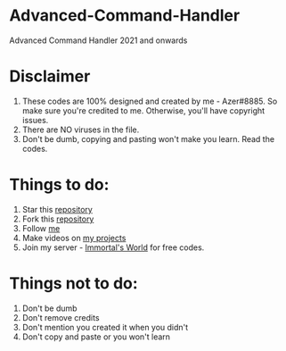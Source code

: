 # Advanced-Command-Handler
Advanced Command Handler 2021 and onwards

# Disclaimer
1. These codes are 100% designed and created by me - Azer#8885. So make sure you're credited to me. Otherwise, you'll have copyright issues.
2. There are NO viruses in the file.
3. Don't be dumb, copying and pasting won't make you learn. Read the codes.

# Things to do:
1. Star this [repository](http://github.com/AzerCode/Advanced-Command-Handler)
2. Fork this [repository](http://github.com/AzerCode/Advanced-Command-Handler)
3. Follow [me](http://github.com/AzerCode)
4. Make videos on [my projects](http://github.com/AzerCode/repositories)
5. Join my server - [Immortal's World](https://discord.gg/SyddyzGJsa) for free codes.

# Things not to do:
1. Don't be dumb
2. Don't remove credits
3. Don't mention you created it when you didn't
4. Don't copy and paste or you won't learn
